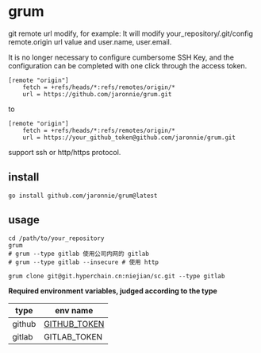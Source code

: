 # grum

git remote url modify, for example:
It will modify your_repository/.git/config remote.origin url value and user.name, user.email.

It is no longer necessary to configure cumbersome SSH Key, and the configuration can be completed with one click through the access token.

```shell
[remote "origin"]
    fetch = +refs/heads/*:refs/remotes/origin/*
    url = https://github.com/jaronnie/grum.git
```

to

```shell
[remote "origin"]
    fetch = +refs/heads/*:refs/remotes/origin/*
    url = https://your_github_token@github.com/jaronnie/grum.git
```

support ssh or http/https protocol.

## install

```shell
go install github.com/jaronnie/grum@latest
```

## usage

```shell
cd /path/to/your_repository
grum
# grum --type gitlab 使用公司内网的 gitlab
# grum --type gitlab --insecure # 使用 http
```

```shell
grum clone git@git.hyperchain.cn:niejian/sc.git --type gitlab
```

**Required environment variables, judged according to the type**

| type   | env name                                               |
| ------ | ------------------------------------------------------ |
| github | [GITHUB_TOKEN](https://github.com/settings/tokens/new) |
| gitlab | GITLAB_TOKEN                                           |

